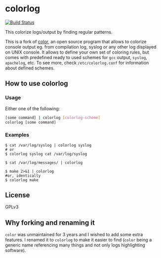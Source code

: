 # colorlog

[![Build Status](https://travis-ci.org/bagage/colorlog.svg?branch=master)](https://travis-ci.org/bagage/colorlog)

This colorize logs/output by finding regular patterns.

This is a fork of [color](https://github.com/mateuszlis/color), an open source program that allows to colorize console
output eg. from compilation log, syslog or any other log displayed on UNIX
console.
It allows to define your own set of coloring rules, but comes with predefined
ready to used schemes for `gcc` output, `syslog`, `apachelog`, etc.
To see more, check `/etc/colorlog.conf` for information about defined schemes.

## How to use colorlog

### Usage

Either one of the following:

```sh
[some command] | colorlog [colorlog-scheme]
colorlog [some command]
```

### Examples

```
$ cat /var/log/syslog | colorlog syslog
# or
$ colorlog syslog cat /var/log/syslog

$ cat /var/log/messages/ | colorlog

$ make 2>&1 | colorlog
#or, identically
$ colorlog make
```

## License

GPLv3

## Why forking and renaming it

`color` was unmaintained for 3 years and I wished to add some extra features.
I renamed it to `colorlog` to make it easier to find (`color` being a generic
name referencing many things and not only logs highlighting software).
